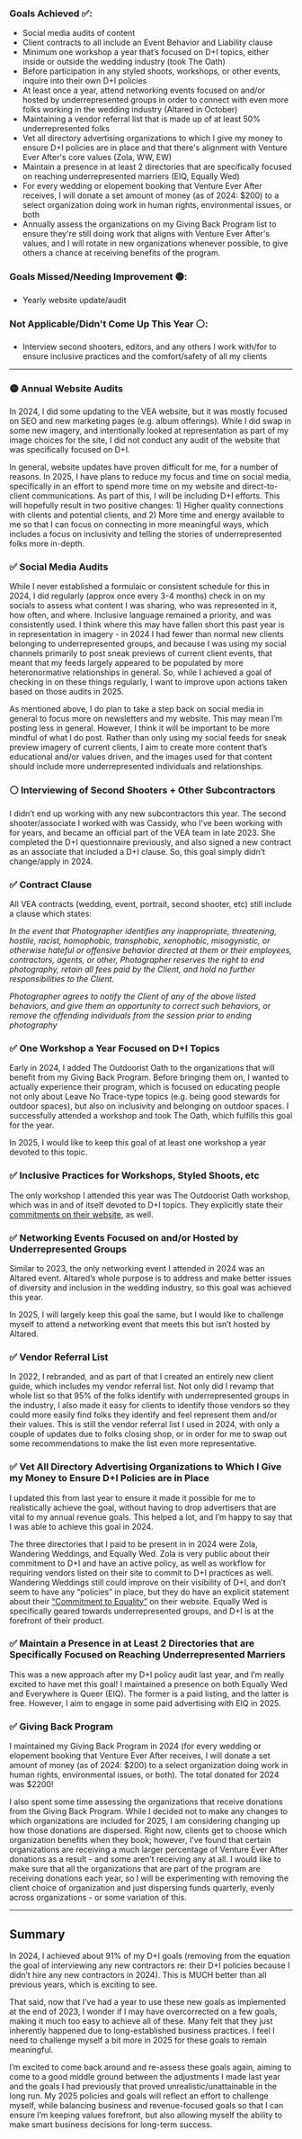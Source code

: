 ### Goals Achieved ✅:
- Social media audits of content
- Client contracts to all include an Event Behavior and Liability clause
- Minimum one workshop a year that’s focused on D+I topics, either inside or outside the wedding industry (took The Oath)
- Before participation in any styled shoots, workshops, or other events, inquire into their own D+I policies
- At least once a year, attend networking events focused on and/or hosted by underrepresented groups in order to connect with even more folks working in the wedding industry (Altared in October)
- Maintaining a vendor referral list that is made up of at least 50% underrepresented folks
- Vet all directory advertising organizations to which I give my money to ensure D+I policies are in place and that there's alignment with Venture Ever After's core values (Zola, WW, EW)
- Maintain a presence in at least 2 directories that are specifically focused on reaching underrepresented marriers (EIQ, Equally Wed)
- For every wedding or elopement booking that Venture Ever After receives, I will donate a set amount of money (as of 2024: $200) to a select organization doing work in human rights, environmental issues, or both
- Annually assess the organizations on my Giving Back Program list to ensure they're still doing work that aligns with Venture Ever After's values, and I will rotate in new organizations whenever possible, to give others a chance at receiving benefits of the program.


### Goals Missed/Needing Improvement 🟡:
- Yearly website update/audit

### Not Applicable/Didn't Come Up This Year ⚪:
- Interview second shooters, editors, and any others I work with/for to ensure inclusive practices and the comfort/safety of all my clients

---

### 🟡 Annual Website Audits

In 2024, I did some updating to the VEA website, but it was mostly focused on SEO and new marketing pages (e.g. album offerings). While I did swap in some new imagery, and intentionally looked at representation as part of my image choices for the site, I did not conduct any audit of the website that was specifically focused on D+I. 

In general, website updates have proven difficult for me, for a number of reasons. In 2025, I have plans to reduce my focus and time on social media, specifically in an effort to spend more time on my website and direct-to-client communications. As part of this, I will be including D+I efforts. This will hopefully result in two positive changes: 1) Higher quality connections with clients and potential clients, and 2) More time and energy available to me so that I can focus on connecting in more meaningful ways, which includes a focus on inclusivity and telling the stories of underrepresented folks more in-depth.

### ✅ Social Media Audits

While I never established a formulaic or consistent schedule for this in 2024, I did regularly (approx once every 3-4 months) check in on my socials to assess what content I was sharing, who was represented in it, how often, and where. Inclusive language remained a priority, and was consistently used. I think where this may have fallen short this past year is in representation in imagery - in 2024 I had fewer than normal new clients belonging to underrepresented groups, and because I was using my social channels primarily to post sneak previews of current client events, that meant that my feeds largely appeared to be populated by more heteronormative relationships in general. So, while I achieved a goal of checking in on these things regularly, I want to improve upon actions taken based on those audits in 2025.

As mentioned above, I do plan to take a step back on social media in general to focus more on newsletters and my website. This may mean I’m posting less in general. However, I think it will be important to be more mindful of what I do post. Rather than only using my social feeds for sneak preview imagery of current clients, I aim to create more content that’s educational and/or values driven, and the images used for that content should include more underrepresented individuals and relationships.

### ⚪ Interviewing of Second Shooters + Other Subcontractors

I didn’t end up working with any new subcontractors this year. The second shooter/associate I worked with was Cassidy, who I’ve been working with for years, and became an official part of the VEA team in late 2023. She completed the D+I questionnaire previously, and also signed a new contract as an associate that included a D+I clause. So, this goal simply didn’t change/apply in 2024.

### ✅ Contract Clause

All VEA contracts (wedding, event, portrait, second shooter, etc) still include a clause which states:

_In the event that Photographer identifies any inappropriate, threatening, hostile, racist, homophobic, transphobic, xenophobic, misogynistic, or otherwise hateful or offensive behavior directed at them or their employees, contractors, agents, or other, Photographer reserves the right to end photography, retain all fees paid by the Client, and hold no further responsibilities to the Client._

_Photographer agrees to notify the Client of any of the above listed behaviors, and give them an opportunity to correct such behaviors, or remove the offending individuals from the session prior to ending photography_

### ✅ One Workshop a Year Focused on D+I Topics

Early in 2024, I added The Outdoorist Oath to the organizations that will benefit from my Giving Back Program. Before bringing them on, I wanted to actually experience their program, which is focused on educating people not only about Leave No Trace-type topics (e.g. being good stewards for outdoor spaces), but also on inclusivity and belonging on outdoor spaces. I successfully attended a workshop and took The Oath, which fulfills this goal for the year.

In 2025, I would like to keep this goal of at least one workshop a year devoted to this topic.

### ✅ Inclusive Practices for Workshops, Styled Shoots, etc

The only workshop I attended this year was The Outdoorist Oath workshop, which was in and of itself devoted to D+I topics. They explicitly state their [commitments on their website](https://www.outdooristoath.org/about), as well.

### ✅ Networking Events Focused on and/or Hosted by Underrepresented Groups

Similar to 2023, the only networking event I attended in 2024 was an Altared event. Altared’s whole purpose is to address and make better issues of diversity and inclusion in the wedding industry, so this goal was achieved this year.

In 2025, I will largely keep this goal the same, but I would like to challenge myself to attend a networking event that meets this but isn’t hosted by Altared.

### ✅ Vendor Referral List

In 2022, I rebranded, and as part of that I created an entirely new client guide, which includes my vendor referral list. Not only did I revamp that whole list so that 95% of the folks identify with underrepresented groups in the industry, I also made it easy for clients to identify those vendors so they could more easily find folks they identify and feel represent them and/or their values. This is still the vendor referral list I used in 2024, with only a couple of updates due to folks closing shop, or in order for me to swap out some recommendations to make the list even more representative.

### ✅ Vet All Directory Advertising Organizations to Which I Give my Money to Ensure D+I Policies are in Place

I updated this from last year to ensure it made it possible for me to realistically achieve the goal, without having to drop advertisers that are vital to my annual revenue goals. This helped a lot, and I’m happy to say that I was able to achieve this goal in 2024.

The three directories that I paid to be present in in 2024 were Zola, Wandering Weddings, and Equally Wed. Zola is very public about their commitment to D+I and have an active policy, as well as workflow for requiring vendors listed on their site to commit to D+I practices as well. Wandering Weddings still could improve on their visibility of D+I, and don’t seem to have any “policies” in place, but they do have an explicit statement about their [“Commitment to Equality”](https://wanderingweddings.com/about-wandering-weddings/) on their website. Equally Wed is specifically geared towards underrepresented groups, and D+I is at the forefront of their product.

### ✅ Maintain a Presence in at Least 2 Directories that are Specifically Focused on Reaching Underrepresented Marriers

This was a new approach after my D+I policy audit last year, and I’m really excited to have met this goal! I maintained a presence on both Equally Wed and Everywhere is Queer (EIQ). The former is a paid listing, and the latter is free. However, I aim to engage in some paid advertising with EIQ in 2025.

### ✅ Giving Back Program

I maintained my Giving Back Program in 2024 (for every wedding or elopement booking that Venture Ever After receives, I will donate a set amount of money (as of 2024: $200) to a select organization doing work in human rights, environmental issues, or both). The total donated for 2024 was $2200!

I also spent some time assessing the organizations that receive donations from the Giving Back Program. While I decided not to make any changes to which organizations are included for 2025, I am considering changing up how those donations are dispersed. Right now, clients get to choose which organization benefits when they book; however, I’ve found that certain organizations are receiving a much larger percentage of Venture Ever After donations as a result - and some aren’t receiving any at all. I would like to make sure that all the organizations that are part of the program are receiving donations each year, so I will be experimenting with removing the client choice of organization and just dispersing funds quarterly, evenly across organizations - or some variation of this.


---

## Summary

In 2024, I achieved about 91% of my D+I goals (removing from the equation the goal of interviewing any new contractors re: their D+I policies because I didn’t hire any new contractors in 2024). This is MUCH better than all previous years, which is exciting to see.

That said, now that I’ve had a year to use these new goals as implemented at the end of 2023, I wonder if I may have overcorrected on a few goals, making it much too easy to achieve all of these. Many felt that they just inherently happened due to long-established business practices. I feel I need to challenge myself a bit more in 2025 for these goals to remain meaningful.

I’m excited to come back around and re-assess these goals again, aiming to come to a good middle ground between the adjustments I made last year and the goals I had previously that proved unrealistic/unattainable in the long run. My 2025 policies and goals will reflect an effort to challenge myself, while balancing business and revenue-focused goals so that I can ensure I’m keeping values forefront, but also allowing myself the ability to make smart business decisions for long-term success.
